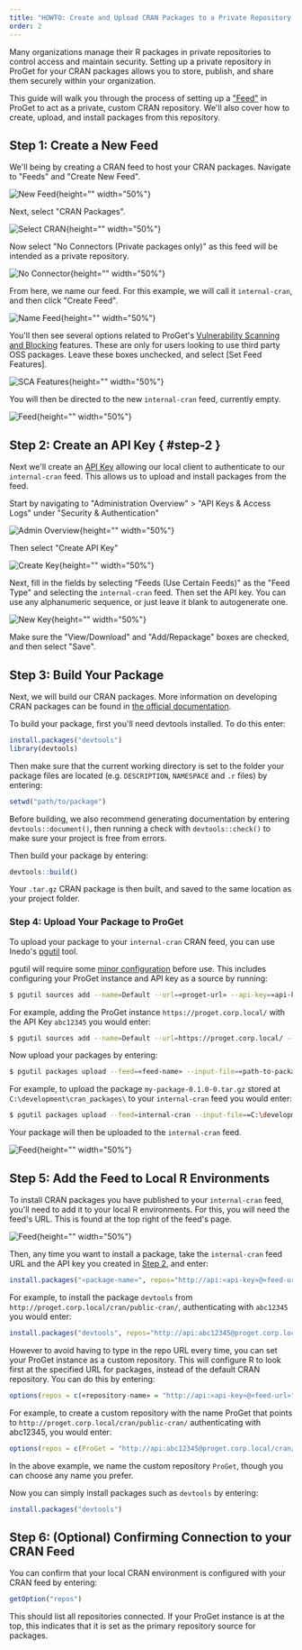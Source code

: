 ```yaml
---
title: "HOWTO: Create and Upload CRAN Packages to a Private Repository in ProGet"
order: 2
---
```


Many organizations manage their R packages in private repositories to control access and maintain security. Setting up a private repository in ProGet for your CRAN packages allows you to store, publish, and share them securely within your organization.

This guide will walk you through the process of setting up a ["Feed"](/docs/proget/feeds/feed-overview) in ProGet to act as a private, custom CRAN repository. We'll also cover how to create, upload, and install packages from this repository.

## Step 1: Create a New Feed

We'll being by creating a CRAN feed to host your CRAN packages. Navigate to "Feeds" and "Create New Feed".

![New Feed](/resources/docs/proget-feeds-createnewfeed.png){height="" width="50%"}

Next, select "CRAN Packages".

![Select CRAN](){height="" width="50%"}

Now select "No Connectors (Private packages only)" as this feed will be intended as a private repository.

![No Connector](){height="" width="50%"}

From here, we name our feed. For this example, we will call it `internal-cran`, and then click "Create Feed".

![Name Feed](){height="" width="50%"}

You'll then see several options related to ProGet's [Vulnerability Scanning and Blocking](/docs/proget/sca/vulnerabilities) features. These are only for users looking to use third party OSS packages. Leave these boxes unchecked, and select [Set Feed Features].

![SCA Features](/resources/docs/proget-cran-internal-sca.png){height="" width="50%"}

You will then be directed to the new `internal-cran` feed, currently empty.

![Feed](/resources/docs/proget-cran-internal-emptyfeed.png){height="" width="50%"}

## Step 2: Create an API Key { #step-2 }

Next we'll create an [API Key](/docs/proget/reference-api/proget-apikeys) allowing our local client to authenticate to our `internal-cran` feed. This allows us to upload and install packages from the feed.

Start by navigating to "Administration Overview" > "API Keys & Access Logs" under "Security & Authentication"

![Admin Overview](/resources/docs/proget-admin-apikeys.png){height="" width="50%"}

Then select "Create API Key"

![Create Key](/resources/docs/proget-apikey-new.png){height="" width="50%"}

Next, fill in the fields by selecting "Feeds (Use Certain Feeds)" as the "Feed Type" and selecting the `internal-cran` feed. Then set the API key. You can use any alphanumeric sequence, or just leave it blank to autogenerate one.

![New Key](/resources/docs/proget-cran-apikey-2.png){height="" width="50%"}

Make sure the "View/Download" and "Add/Repackage" boxes are checked, and then select "Save".

## Step 3: Build Your Package

Next, we will build our CRAN packages. More information on developing CRAN packages can be found in [the official documentation](https://cran.r-project.org/web/packages/rcompendium/vignettes/developing_a_package.html).

To build your package, first you'll need devtools installed. To do this enter:

```r
install.packages("devtools")
library(devtools)
```
 
Then make sure that the current working directory is set to the folder your package files are located (e.g. `DESCRIPTION`, `NAMESPACE` and `.r` files) by entering:

```r
setwd("path/to/package")
```
Before building, we also recommend generating documentation by entering `devtools::document()`, then running a check with `devtools::check()` to make sure your project is free from errors.
 
Then build your package by entering:

```r
devtools::build()
```

Your `.tar.gz` CRAN package is then built, and saved to the same location as your project folder. 

### Step 4: Upload Your Package to ProGet

To upload your package to your `internal-cran` CRAN feed, you can use Inedo's [pgutil](/docs/proget/reference-api/proget-pgutil) tool.

pgutil will require some [minor configuration](/docs/proget/reference-api/proget-pgutil#sources) before use. This includes configuring your ProGet instance and API key as a source by running:

```bash
$ pgutil sources add --name=Default --url=«proget-url» --api-key=«api-key»
```

For example, adding the ProGet instance `https://proget.corp.local/` with the API Key `abc12345` you would enter:

```bash
$ pgutil sources add --name=Default --url=https://proget.corp.local/ --api-key=abc12345
```

Now upload your packages by entering:

```bash
$ pgutil packages upload --feed=«feed-name» --input-file=«path-to-package»
```

For example, to upload the package `my-package-0.1.0-0.tar.gz` stored at `C:\development\cran_packages\` to your `internal-cran` feed you would enter:

```bash
$ pgutil packages upload --feed=internal-cran --input-file==C:\development\cran_packages\my-package-0.1.0-0.tar.gz
```

Your package will then be uploaded to the `internal-cran` feed.

![Feed](){height="" width="50%"}

## Step 5: Add the Feed to Local R Environments

To install CRAN packages you have published to your `internal-cran` feed, you'll need to add it to your local R environments. For this, you will need the feed's URL. This is found at the top right of the feed's page.

![Feed](){height="" width="50%"}

Then, any time you want to install a package, take the `internal-cran` feed URL and the API key you created in [Step 2](#step-2), and enter:

```r
install.packages("«package-name»", repos="http://api:«api-key»@«feed-url»")
```

For example, to install the package `devtools` from `http://proget.corp.local/cran/public-cran/`, authenticating with `abc12345` you would enter:

```r
install.packages("devtools", repos="http://api:abc12345@proget.corp.local/cran/public-cran/")
```

However to avoid having to type in the repo URL every time, you can set your ProGet instance as a custom repository. This will configure R to look first at the specified URL for packages, instead of the default CRAN repository. You can do this by entering:

```r
options(repos = c(«repository-name» = "http://api:«api-key»@«feed-url»"))
```

For example, to create a custom repository with the name ProGet that points to `http://proget.corp.local/cran/public-cran/` authenticating with abc12345, you would enter: 

```r
options(repos = c(ProGet = "http://api:abc12345@proget.corp.local/cran/public-cran/"))
```

In the above example, we name the custom repository `ProGet`, though you can choose any name you prefer.

Now you can simply install packages such as `devtools` by entering:

```r
install.packages("devtools")
```

## Step 6: (Optional) Confirming Connection to your CRAN Feed

You can confirm that your local CRAN environment is configured with your CRAN feed by entering:

```r
getOption("repos")
```

This should list all repositories connected. If your ProGet instance is at the top, this indicates that it is set as the primary repository source for packages.